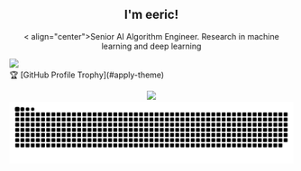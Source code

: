 <p align="center">
  <h2 align="center">I'm eeric!</h2>
</p>
<p align="center">
  < align="center">Senior AI Algorithm Engineer. Research in machine learning and deep learning
</p>
<div> <img src="https://visitor-badge.glitch.me/badge?page_id=eeric" /> </div>
🏆 [GitHub Profile Trophy](#apply-theme)</p>
<div align="center"> <img src="https://github-profile-trophy.vercel.app/?username=eeric&row=1&theme=discord&margin-w=10" /> </div>
<img src="https://github.com/eeric/Pedestrian-detection-paper-list/blob/main/Visualize/github-snake.svg">




